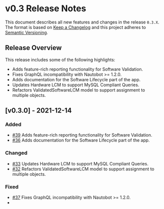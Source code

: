 # v0.3 Release Notes

This document describes all new features and changes in the release `0.3.X`. The format is based on [Keep a Changelog](https://keepachangelog.com/en/1.0.0/) and this project adheres to [Semantic Versioning](https://semver.org/spec/v2.0.0.html).

## Release Overview
This release includes some of the following highlights:
- Adds feature-rich reporting functionality for Software Validation.
- Fixes GraphQL incompatibility with Nautobot >= 1.2.0.
- Adds documentation for the Software Lifecycle part of the app.
- Updates Hardware LCM to support MySQL Compliant Queries.
- Refactors ValidatedSoftwareLCM model to support assignment to multiple objects.

## [v0.3.0] - 2021-12-14

### Added
- [#39](https://github.com/nautobot/nautobot-app-device-lifecycle-mgmt/issues/39) Adds feature-rich reporting functionality for Software Validation.
- [#36](https://github.com/nautobot/nautobot-app-device-lifecycle-mgmt/issues/36) Adds documentation for the Software Lifecycle part of the app.

### Changed
- [#33](https://github.com/nautobot/nautobot-app-device-lifecycle-mgmt/issues/33) Updates Hardware LCM to support MySQL Compliant Queries.
- [#32](https://github.com/nautobot/nautobot-app-device-lifecycle-mgmt/issues/32) Refactors ValidatedSoftwareLCM model to support assignment to multiple objects.

### Fixed
- [#37](https://github.com/nautobot/nautobot-app-device-lifecycle-mgmt/issues/37) Fixes GraphQL incompatibility with Nautobot >= 1.2.0.
- 


